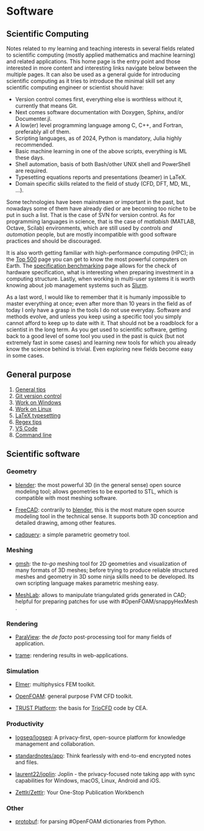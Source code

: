 # Software

## Scientific Computing

Notes related to my learning and teaching interests in several fields related to scientific computing (mostly applied mathematics and machine learning) and related applications. This home page is the entry point and those interested in more content and interesting links navigate below between the multiple pages. It can also be used as a general guide for introducing scientific computing as it tries to introduce the minimal skill set any scientific computing engineer or scientist should have:

- Version control comes first, everything else is worthless without it, currently that means Git.
- Next comes software documentation with Doxygen, Sphinx, and/or Documenter.jl.
- A low(er) level programming language among C, C++, and Fortran, preferably all of them.
- Scripting languages, as of 2024, Python is mandatory, Julia highly recommended.
- Basic machine learning in one of the above scripts, everything is ML these days.
- Shell automation, basis of both Bash/other UNIX shell and PowerShell are required.
- Typesetting equations reports and presentations (beamer) in LaTeX.
- Domain specific skills related to the field of study (CFD, DFT, MD, ML, ...).

Some technologies have been mainstream or important in the past, but nowadays some of them have already died or are becoming too niche to be put in such a list. That is the case of SVN for version control. As for programming languages in science, that is the case of *matlabish* (MATLAB, Octave, Scilab) environments, which are still used by *controls and automation* people, but are mostly incompatible with good software practices and should be discouraged.

It is also worth getting familiar with high-performance computing (HPC); in the [Top 500](https://top500.org/) page you can get to know the most powerful computers on Earth.  The [specification benchmarking](https://spec.org/) page allows for the check of hardware specification, what is interesting when preparing investment in a computing structure. Lastly, when working in multi-user systems it is worth knowing about job management systems such as [Slurm](https://www.schedmd.com/).

As a last word, I would like to remember that it is humanly impossible to master everything at once; even after more than 10 years in the field as of today I only have a grasp in the tools I do not use everyday. Software and methods evolve, and unless you keep using a specific tool you simply cannot afford to keep up to date with it. That should not be a roadblock for a scientist in the long term. As you get used to scientific software, getting back to a good level of some tool you used in the past is quick (but not extremely fast in some cases) and learning new tools for which you already know the science behind is trivial. Even exploring new fields become easy in some cases.

## General purpose

1. [General tips](general.md)
2. [Git version control](git.md)
3. [Work on Windows](windows.md)
4. [Work on Linux](linux.md)
5. [LaTeX typesetting](latex.md)
6. [Regex tips](regex.md)
7. [VS Code](vscode.md)
8. [Command line](cli.md) 

## Scientific software

### Geometry

- [blender](https://www.blender.org/): the most powerful 3D (in the general sense) open source modeling tool; allows geometries to be exported to STL, which is compatible with most meshing software.

- [FreeCAD](freecad/basics.md): contrarily to [blender](https://www.blender.org/), this is the most mature open source modeling tool in the technical sense. It supports both 3D conception and detailed drawing, among other features.

- [cadquery](https://github.com/CadQuery/cadquery?tab=readme-ov-file): a simple parametric geometry tool.

### Meshing

-  [gmsh](gmsh/basics.md): the *to-go* meshing tool for 2D geometries and visualization of many formats of 3D meshes; before trying to produce reliable structured meshes and geometry in 3D some ninja skills need to be developed. Its own scripting language makes parametric meshing easy.

- [MeshLab](https://github.com/cnr-isti-vclab/meshlab): allows to manipulate triangulated grids generated in CAD; helpful for preparing patches for use with #OpenFOAM/snappyHexMesh .

### Rendering

- [ParaView](paraview/basics.md): the *de facto* post-processing tool for many fields of application. 
 
- [trame](https://kitware.github.io/trame/): rendering results in web-applications.

### Simulation

- [Elmer](elmer/README.md): multiphysics FEM toolkit.

- [OpenFOAM](openfoam/README.md): general purpose FVM CFD toolkit.

- [TRUST Platform](https://cea-trust-platform.github.io/):  the basis for [TrioCFD](https://github.com/cea-trust-platform/TrioCFD-code) code by CEA.

### Productivity

- [logseq/logseq](https://github.com/logseq/logseq): A privacy-first, open-source platform for knowledge management and collaboration.

- [standardnotes/app](https://github.com/standardnotes/app): Think fearlessly with end-to-end encrypted notes and files.

- [laurent22/joplin](https://github.com/laurent22/joplin/): Joplin - the privacy-focused note taking app with sync capabilities for Windows, macOS, Linux, Android and iOS.

- [Zettlr/Zettlr](https://github.com/Zettlr/Zettlr): Your One-Stop Publication Workbench

### Other

- [protobuf](https://protobuf.dev/getting-started/pythontutorial/): for parsing #OpenFOAM dictionaries from Python.